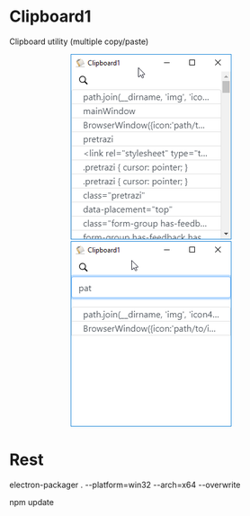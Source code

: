 # Clipboard1
Clipboard utility (multiple copy/paste)

<p align="center">
  <img src="./resources/Clipboard02.png">
  <img src="./resources/Clipboard03.png">  
</p>

# Rest
electron-packager . --platform=win32 --arch=x64 --overwrite

npm update
